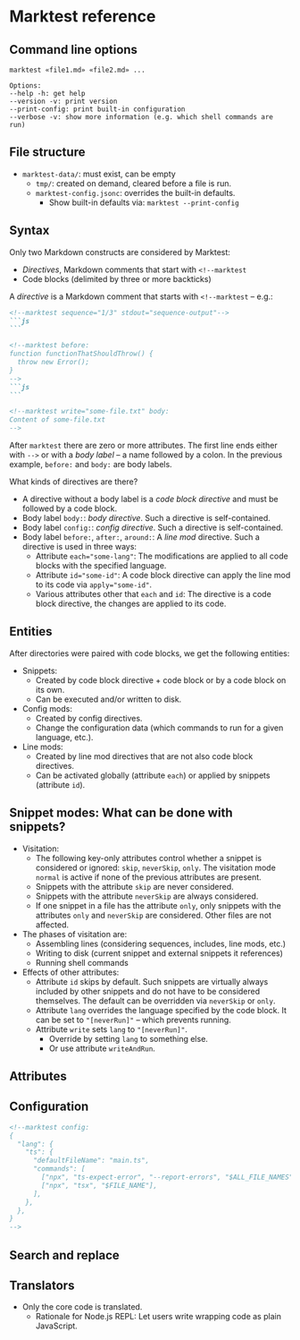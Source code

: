 # Marktest reference

## Command line options

```
marktest «file1.md» «file2.md» ...

Options:
--help -h: get help
--version -v: print version
--print-config: print built-in configuration
--verbose -v: show more information (e.g. which shell commands are run)
```

## File structure

* `marktest-data/`: must exist, can be empty
  * `tmp/`: created on demand, cleared before a file is run.
  * `marktest-config.jsonc`: overrides the built-in defaults.
    * Show built-in defaults via: `marktest --print-config`

## Syntax

Only two Markdown constructs are considered by Marktest:

* _Directives_, Markdown comments that start with `<!--marktest`
* Code blocks (delimited by three or more backticks)

A _directive_ is a Markdown comment that starts with `<!--marktest` – e.g.:

``````md
<!--marktest sequence="1/3" stdout="sequence-output"-->
```js
```

<!--marktest before:
function functionThatShouldThrow() {
  throw new Error();
}
-->
```js
```

<!--marktest write="some-file.txt" body:
Content of some-file.txt
-->
``````

After `marktest` there are zero or more attributes. The first line ends either with `-->` or with a _body label_ – a name followed by a colon. In the previous example, `before:` and `body:` are body labels.

What kinds of directives are there?

* A directive without a body label is a _code block directive_ and must be followed by a code block.
* Body label `body:`: _body directive_. Such a directive is self-contained.
* Body label `config:`: _config directive_. Such a directive is self-contained.
* Body label `before:`, `after:`, `around:`: A _line mod_ directive. Such a directive is used in three ways:
  * Attribute `each="some-lang"`: The modifications are applied to all code blocks with the specified language.
  * Attribute `id="some-id"`: A code block directive can apply the line mod to its code via `apply="some-id"`.
  * Various attributes other that `each` and `id`: The directive is a code block directive, the changes are applied to its code.

## Entities

After directories were paired with code blocks, we get the following entities:

* Snippets:
  * Created by code block directive + code block or by a code block on its own.
  * Can be executed and/or written to disk.
* Config mods:
  * Created by config directives.
  * Change the configuration data (which commands to run for a given language, etc.).
* Line mods:
  * Created by line mod directives that are not also code block directives.
  * Can be activated globally (attribute `each`) or applied by snippets (attribute `id`).

## Snippet modes: What can be done with snippets?

* Visitation:
  * The following key-only attributes control whether a snippet is considered or ignored: `skip`, `neverSkip`, `only`. The visitation mode `normal` is active if none of the previous attributes are present.
  * Snippets with the attribute `skip` are never considered.
  * Snippets with the attribute `neverSkip` are always considered.
  * If one snippet in a file has the attribute `only`, only snippets with the attributes `only` and `neverSkip` are considered. Other files are not affected.
* The phases of visitation are:
  * Assembling lines (considering sequences, includes, line mods, etc.)
  * Writing to disk (current snippet and external snippets it references)
  * Running shell commands
* Effects of other attributes:
  * Attribute `id` skips by default. Such snippets are virtually always included by other snippets and do not have to be considered themselves. The default can be overridden via `neverSkip` or `only`.
  * Attribute `lang` overrides the language specified by the code block. It can be set to `"[neverRun]"` – which prevents running.
  * Attribute `write` sets `lang` to `"[neverRun]"`.
    * Override by setting `lang` to something else.
    * Or use attribute `writeAndRun`.

## Attributes






















## Configuration

```md
<!--marktest config:
{
  "lang": {
    "ts": {
      "defaultFileName": "main.ts",
      "commands": [
        ["npx", "ts-expect-error", "--report-errors", "$ALL_FILE_NAMES"],
        ["npx", "tsx", "$FILE_NAME"],
      ],
    },
  },
}
-->
```

## Search and replace

## Translators

* Only the core code is translated.
  * Rationale for Node.js REPL: Let users write wrapping code as plain JavaScript.